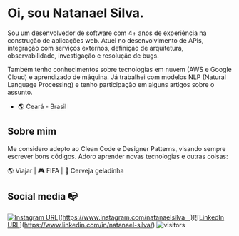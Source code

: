 # Oi, sou Natanael Silva.

Sou um desenvolvedor de software com 4+ anos de experiência na construção de aplicações web. Atuei no desenvolvimento de APIs, integração com serviços externos, definição de arquitetura, observabilidade, investigação e resolução de bugs.

Também tenho conhecimentos sobre tecnologias em nuvem (AWS e Google Cloud) e aprendizado de máquina. Já trabalhei com modelos NLP (Natural Language Processing) e tenho participação em alguns artigos sobre o assunto. 

- 🌎 Ceará - Brasil

## Sobre mim

Me considero adepto ao Clean Code e Designer Patterns, visando sempre escrever bons códigos. Adoro aprender novas tecnologias e outras coisas:

🌎 Viajar | 🎮 FIFA | :beer: Cerveja geladinha

## Social media :mailbox_with_no_mail:

[![Instagram URL](https://img.shields.io/twitter/url?color=%23fb3958&label=follow&logo=instagram&logoColor=%23fb3958&style=flat-square&url=https%3A%2F%2Fwww.instagram.com%2Fnatanaelsilva__)](https://www.instagram.com/natanaelsilva__)[![LinkedIn URL](https://img.shields.io/twitter/url?color=%230072b1&label=connect&logo=linkedin&logoColor=%230072b1&style=flat-square&url=https%3A%2F%2Fwww.linkedin.com%2Fin%2Fnatanael-silva%2F)](https://www.linkedin.com/in/natanael-silva/)
![visitors](https://komarev.com/ghpvc/?username=natanael-silvamt&color=green)
